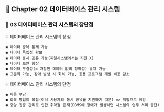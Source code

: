 ## 📒 Chapter 02 데이터베이스 관리 시스템
### 📗 03 데이터베이스 관리 시스템의 장단점

💡 데이터베이스 관리 시스템의 장점
    
    ◼️ 데이터 중복 통제 가능
    ◼️ 데이터 독립성 확보
    ◼️ 데이터 동시 공유 가능(파일시스템에서는 지원 X)
    ◼️ 데이터 보안 향상
    ◼️ 데이터 무결성(= 저장된 데이터 값의 정확성) 유지 가능
    ◼️ 표준화 가능, 장애 발생 시 회복 가능, 응용 프로그램 개발 비용 감소

💡 데이터베이스 관리 시스템의 단점

    ◼️ 비용 부담
    ◼️ 회복 방법이 복잡(여러 사용자의 동시 공유를 지원하기 때문) => 백업으로 예방
    ◼️ 중앙 집중 관리로 인한 취약점 존재(DBMS에 장애가 발생하면 시스템의 업무 처리 중단)

